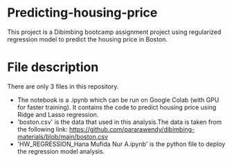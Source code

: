 # Predicting-housing-price
This project is a Dibimbing bootcamp assignment project using regularized regression model to predict the housing price in Boston.

# File description
There are only 3 files in this repository.

- The notebook is a .ipynb which can be run on Google Colab (with GPU for faster training). It contains the code to predict housing price using Ridge and Lasso regression.
- 'boston.csv' is the data that used in this analysis.The data is taken from the following link: https://github.com/pararawendy/dibimbing-materials/blob/main/boston.csv
- 'HW_REGRESSION_Hana Mufida Nur A.ipynb' is the python file to deploy the regression model analysis.


